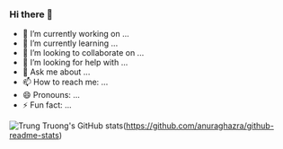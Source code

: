 ### Hi there 👋


- 🔭 I’m currently working on ...
- 🌱 I’m currently learning ...
- 👯 I’m looking to collaborate on ...
- 🤔 I’m looking for help with ...
- 💬 Ask me about ...
- 📫 How to reach me: ...
- 😄 Pronouns: ...
- ⚡ Fun fact: ...

![Trung Truong's GitHub stats](https://github-readme-stats.vercel.app/api?username=trungtruong1&show_icons=true&theme=transparent)(https://github.com/anuraghazra/github-readme-stats)
